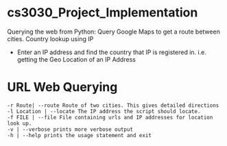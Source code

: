 # cs3030_Project_Implementation
Querying the web from Python: Query Google Maps to get a route between cities. 
Country lookup using IP
- Enter an IP address and find the country that IP is registered in. 
i.e. getting the Geo Location of an IP Address

# URL  Web Querying
    -r Route| --route Route of two cities. This gives detailed directions
    -l Location | --locate The IP address the script should locate.
    -f FILE | --file File containing urls and IP addresses for location look up.
    -v | --verbose prints more verbose output   
    -h | --help prints the usage statement and exit
